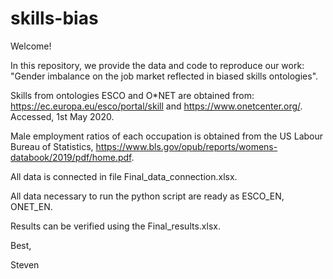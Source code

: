 # skills-bias
Welcome!

In this repository, we provide the data and code to reproduce our work: "Gender imbalance on the job market reflected in biased skills ontologies".

Skills from ontologies ESCO and O\*NET are obtained from: https://ec.europa.eu/esco/portal/skill and https://www.onetcenter.org/. Accessed, 1st May 2020. 

Male employment ratios of each occupation is obtained from the US Labour Bureau of Statistics, https://www.bls.gov/opub/reports/womens-databook/2019/pdf/home.pdf.

All data is connected in file Final_data_connection.xlsx.

All data necessary to run the python script are ready as ESCO_EN, ONET_EN.

Results can be verified using the Final_results.xlsx.

Best,

Steven
